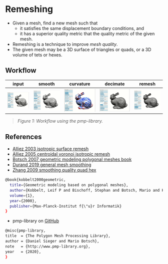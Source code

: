# Remeshing

* Given a mesh, find a new mesh such that
  * it satisfies the same displacement boundary conditions, and
  * it has a superior quality metric that the quality metric of the given mesh.
* Remeshing is a technique to improve *mesh quality*.
* The given mesh may be a 3D surface of triangles or quads, or a 3D volume of tets or hexes.

## Workflow

| input | smooth | curvature | decimate | remesh |
|:--:|:-:|:-:|:-:|:-:|
| ![pmp_001_input](fig/pmp_001_input.png) | ![pmp_002_smooth](fig/pmp_002_smooth.png) | ![pmp_003_mean_curvature](fig/pmp_003_mean_curvature.png) | ![pmp_004_decimation](fig/pmp_004_decimation.png) | ![pmp_005_remesh](fig/pmp_005_remesh.png) |
> *Figure 1:  Workflow using the pmp-library.*

## References

* [Alliez 2003 isotropic surface remesh](ref/Alliez_2003_isotropic_surface_remesh.pdf)
* [Alliez 2005 centroidal voronoi isotropic remesh](ref/Alliez_2005_centroidal_voronoi_isotropic_remesh.pdf)
* [Botsch 2007 geometric modeling polygonal meshes book](ref/Botsch_2007_geometric_modeling_polygonal_meshes_book.pdf)
* [Durand 2019 general mesh smoothing](ref/Durand_2019_general_mesh_smoothing.pdf)
* [Zhang 2009 smoothing quality quad hex](ref/Zhang_2009_smoothing_quality_quad_hex.pdf)

```bash
@book{kobbelt2000geometric,
  title={Geometric modeling based on polygonal meshes},
  author={Kobbelt, Leif P and Bischoff, Stephan and Botsch, Mario and K{\"a}hler, Kolja and R{\"o}ssl, Christian and Schneider, Robert and Vorsatz, Jens},
  volume={1},
  year={2000},
  publisher={Max-Planck-Institut f{\"u}r Informatik}
}
```

* pmp-library on [GitHub](https://github.com/pmp-library/pmp-library)

```bash
@misc{pmp-library,
title  = {The Polygon Mesh Processing Library},
author = {Daniel Sieger and Mario Botsch},
note   = {http://www.pmp-library.org},
year   = {2020},
}
```
